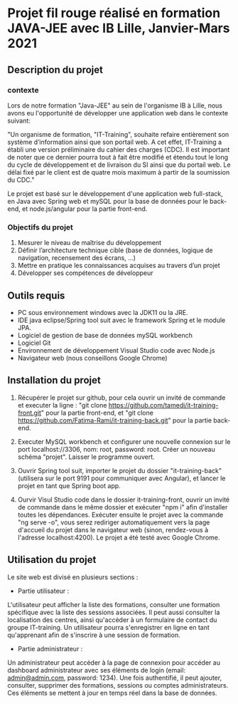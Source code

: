 # Projet fil rouge réalisé en formation JAVA-JEE avec IB Lille, Janvier-Mars 2021

## Description du projet

### contexte

Lors de notre formation "Java-JEE" au sein de l'organisme IB à Lille, nous avons eu l'opportunité de développer une application web dans le contexte suivant:  

"Un organisme de formation, "IT-Training", souhaite refaire entièrement son système d’information ainsi que son portail web. A cet effet, IT-Training a établi une version préliminaire du cahier des charges (CDC). Il est important de noter que ce dernier pourra tout à fait être modifié et étendu tout le long du cycle de développement et de livraison du SI ainsi que du portail web. Le délai fixé par le client est de quatre mois maximum à partir de la soumission du CDC."
  
Le projet est basé sur le développement d'une application web full-stack, en Java avec Spring web et mySQL pour la base de données pour le back-end, et node.js/angular pour la partie front-end.

### Objectifs du projet

1. Mesurer le niveau de maîtrise du développement
2. Définir l’architecture technique cible (base de données, logique de navigation, recensement
des écrans, …)
3. Mettre en pratique les connaissances acquises au travers d’un projet
4. Développer ses compétences de développeur

## Outils requis

- PC sous environnement windows avec la JDK11 ou la JRE.
- IDE java eclipse/Spring tool suit avec le framework Spring et le module JPA.
- Logiciel de gestion de base de données mySQL workbench
- Logiciel Git
- Environnement de développement Visual Studio code avec Node.js
- Navigateur web (nous conseillons Google Chrome)

## Installation du projet

1. Récupérer le projet sur github, pour cela ouvrir un invité de commande et executer la ligne : "git clone <https://github.com/tamedi/it-training-front.git>" pour la partie front-end, et "git clone <https://github.com/Fatima-Rami/it-training-back.git>" pour la partie back-end.

2. Executer MySQL workbench et configurer une nouvelle connexion sur le port localhost://3306, nom: root, password: root. Créer un nouveau schéma "projet". Laisser le programme ouvert.

3. Ouvrir Spring tool suit, importer le projet du dossier "it-training-back" (utilisera sur le port 9191 pour communiquer avec Angular), et lancer le projet en tant que Spring boot app.

4. Ourvir Visul Studio code dans le dossier it-training-front, ouvrir un invité de commande dans le même dossier et exécuter "npm i" afin d'installer toutes les dépendances. Exécuter ensuite le projet avec la commande "ng serve -o", vous serez rediriger automatiquement vers la page d'accueil du projet dans le navigateur web (sinon, rendez-vous à l'adresse localhost:4200). Le projet a été testé avec Google Chrome.

## Utilisation du projet

Le site web est divisé en plusieurs sections :

- Partie utilisateur :

L'utilisateur peut afficher la liste des formations, consulter une formation spécifique avec la liste des sessions associées.
Il peut aussi consulter la localisation des centres, ainsi qu'accéder à un formulaire de contact du groupe IT-training. Un utilisateur pourra s'enregistrer en ligne en tant qu'apprenant afin de s'inscrire à une session de formation.

- Partie administrateur :

Un administrateur peut accéder à la page de connexion pour accéder au dashboard administrateur avec ses éléments de login (email: admin@admin.com, password: 1234). Une fois authentifié, il peut ajouter, consulter, supprimer des formations, sessions ou comptes administrateurs. Ces éléments se mettent à jour en temps réel dans la base de données.


